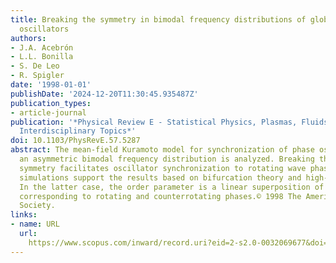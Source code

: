 ```yaml
---
title: Breaking the symmetry in bimodal frequency distributions of globally coupled
  oscillators
authors:
- J.A. Acebrón
- L.L. Bonilla
- S. De Leo
- R. Spigler
date: '1998-01-01'
publishDate: '2024-12-20T11:30:45.935487Z'
publication_types:
- article-journal
publication: '*Physical Review E - Statistical Physics, Plasmas, Fluids, and Related
  Interdisciplinary Topics*'
doi: 10.1103/PhysRevE.57.5287
abstract: The mean-field Kuramoto model for synchronization of phase oscillators with
  an asymmetric bimodal frequency distribution is analyzed. Breaking the reflection
  symmetry facilitates oscillator synchronization to rotating wave phases. Numerical
  simulations support the results based on bifurcation theory and high-frequency calculations.
  In the latter case, the order parameter is a linear superposition of parameters
  corresponding to rotating and counterrotating phases.© 1998 The American Physical
  Society.
links:
- name: URL
  url: 
    https://www.scopus.com/inward/record.uri?eid=2-s2.0-0032069677&doi=10.1103%2fPhysRevE.57.5287&partnerID=40&md5=064324783103739d898654ce612d3f47
---
```

